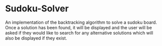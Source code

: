 # Sudoku-Solver
 
An implementation of the backtracking algorithm to solve a sudoku board. Once a solution has been found, it will be displayed and the user will be asked if they would like to search for any alternative solutions which will also be displayed if they exist.

